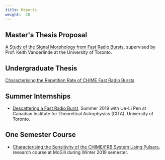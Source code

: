 ```yaml
---
title: Reports
weight: -20
---
```


## Master's Thesis Proposal
[A Study of the Signal Morphology from Fast Radio Bursts](https://github.com/DanielaBreitman/DanielaBreitman.github.io/blob/master/Files/UofT_MSc_Progress_Report.pdf), supervised by Prof. Keith Vanderlinde at the University of Toronto.

## Undergraduate Thesis
[Characterising the Repetition Rate of CHIME Fast Radio Bursts](https://github.com/DanielaBreitman/DanielaBreitman.github.io/blob/master/Files/PHYS_459_final_thesis.pdf)


## Summer Internships

- [Descattering a Fast Radio Burst](https://github.com/DanielaBreitman/DanielaBreitman.github.io/blob/master/Files/Scintillometry.pdf), Summer 2019 with Ue-Li Pen at Canadian Institute for Theoretical Astrophysics (CITA), University of Toronto.

## One Semester Course

- [Characterising the Sensitivity of the CHIME/FRB System Using Pulsars](https://github.com/DanielaBreitman/DanielaBreitman.github.io/blob/master/Files/PHYS_396___Final_Report.pdf), research course at McGill during Winter 2019 semester.

